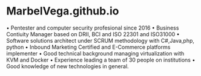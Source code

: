 # MarbelVega.github.io

•	Pentester and computer security profesional since 2016
•	Business Contiuity Manager based on DRII, BCI and ISO 22301 and ISO31000
•	Software solutions architect under SCRUM methodology with C#,Java,php, python
•	Inbound Marketing Certified and E-Commerce platforms implementer
•	Good technical background managing virtualization with KVM and Docker
•	Experience leading a team of 30 people on institutions
•	Good knowledge of new technologies in general.

